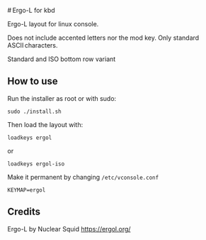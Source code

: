 # Ergo-L for kbd

Ergo-L layout for linux console.

Does not include accented letters nor the mod key. Only standard ASCII characters.

Standard and ISO bottom row variant

## How to use

Run the installer as root or with sudo:

```
sudo ./install.sh
```

Then load the layout with:

```
loadkeys ergol
```

or

```
loadkeys ergol-iso
```

Make it permanent by changing `/etc/vconsole.conf`

```
KEYMAP=ergol
```

## Credits

Ergo-L by Nuclear Squid
https://ergol.org/
